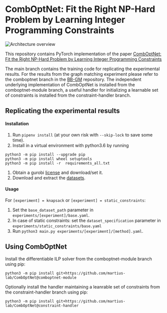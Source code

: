 # CombOptNet: Fit the Right NP-Hard Problem by Learning Integer Programming Constraints

![Architecture overview](media/arch_overview.png)


This repository contains PyTorch implementation of the paper
[CombOptNet: Fit the Right NP-Hard Problem by Learning Integer Programming Constraints](https://arxiv.org/abs/2105.02343)

The main branch contains the training code for replicating the experimental results.
For the results from the graph matching experiment please refer to the comboptnet branch in the 
[BB-GM](https://github.com/martius-lab/blackbox-deep-graph-matching) repository.
The independent underlying implementation of CombOptNet is installed from the comboptnet-module branch,
a useful handler for initializing a learnable set of constraints is installed from the constraint-handler branch.


## Replicating the experimental results
#### Installation
1) Run `pipenv install` (at your own risk with `--skip-lock` to save some time).
1) Install in a virtual environment with python3.6 by running
```
python3 -m pip install --upgrade pip   
python3 -m pip install wheel setuptools
python3 -m pip install -r  requirements_all.txt
```
1) Obtain a gurobi [license](https://www.gurobi.com/documentation/9.1/quickstart_mac/obtaining_a_grb_license.html) and download/set it.
1) Download and extract the [datasets](https://edmond.mpdl.mpg.de/imeji/collection/Z_abYaB4ggQTS_G0?q=).

#### Usage
For `[experiment] = knapsack` or `[experiment] = static_constraints`:
1) Set the `base_dataset_path` parameter in `experiments/[experiment]/base.yaml`.
2) In case of static constraints: set the `dataset_specification` parameter in `experiments/static_constraints/base.yaml`
3) Run `python3 main.py experiments/[experiment]/[method].yaml`.


## Using CombOptNet
Install the differentiable ILP solver from the comboptnet-module branch using pip:

``python3 -m pip install git+https://github.com/martius-lab/CombOptNet@comboptnet-module``

Optionally install the handler maintaining a leanrable set of constraints from the constraint-handler branch using pip:

``python3 -m pip install git+https://github.com/martius-lab/CombOptNet@constraint-handler``